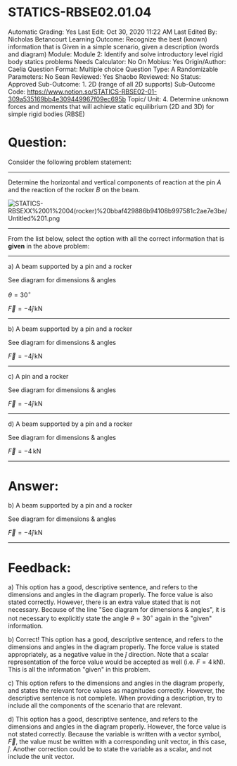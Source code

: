 # STATICS-RBSE02.01.04

Automatic Grading: Yes
Last Edit: Oct 30, 2020 11:22 AM
Last Edited By: Nicholas Betancourt
Learning Outcome: Recognize the best (known) information that is Given in a simple scenario, given a description (words and diagram)
Module: Module 2: Identify and solve introductory level rigid body statics problems
Needs Calculator: No
On Mobius: Yes
Origin/Author: Caelia
Question Format: Multiple choice
Question Type: A
Randomizable Parameters: No
Sean Reviewed: Yes
Shaobo Reviewed: No
Status: Approved
Sub-Outcome: 1. 2D (range of all 2D supports)
Sub-Outcome Code: https://www.notion.so/STATICS-RBSE02-01-309a535169bb4e309449967f09ec695b
Topic/ Unit: 4. Determine unknown forces and moments that will achieve static equilibrium (2D and 3D) for simple rigid bodies (RBSE)

# Question:

Consider the following problem statement:

---

Determine the horizontal and vertical components of reaction at the pin $A$ and the reaction of the rocker $B$ on the beam. 

![STATICS-RBSEXX%2001%2004(rocker)%20bbaf429886b94108b997581c2ae7e3be/Untitled%201.png](STATICS-RBSEXX%2001%2004(rocker)%20bbaf429886b94108b997581c2ae7e3be/Untitled%201.png)

---

From the list below, select the option with all the correct information that is **given** in the above problem:

---

a) A beam supported by a pin and a rocker

See diagram for dimensions & angles

$\theta=30^\circ$

$\overrightarrow{F}=-4\hat{j}\,\mathrm{kN}$

---

b) A beam supported by a pin and a rocker

See diagram for dimensions & angles

$\overrightarrow{F}=-4\hat{j}\,\mathrm{kN}$

---

c) A pin and a rocker

See diagram for dimensions & angles

$\overrightarrow{F}=-4\hat{j}\,\mathrm{kN}$

---

d) A beam supported by a pin and a rocker

See diagram for dimensions & angles

$\overrightarrow{F}=-4\,\mathrm{kN}$

---

# Answer:

b) A beam supported by a pin and a rocker

See diagram for dimensions & angles

$\overrightarrow{F}=-4\hat{j}\,\mathrm{kN}$

---

# Feedback:

a) This option has a good, descriptive sentence, and refers to the dimensions and angles in the diagram properly. The force value is also stated correctly. However, there is an extra value stated that is not necessary. Because of the line "See diagram for dimensions & angles", it is not necessary to explicitly state the angle $\theta=30^\circ$ again in the "given" information. 

b) Correct! This option has a good, descriptive sentence, and refers to the dimensions and angles in the diagram properly. The force value is stated appropriately, as a negative value in the $\hat{j}$ direction. Note that a scalar representation of the force value would be accepted as well (i.e. $F=4\,\mathrm{kN}$). This is all the information "given" in this problem.

c) This option refers to the dimensions and angles in the diagram properly, and states the relevant force values as magnitudes correctly. However, the descriptive sentence is not complete. When providing a description, try to include all the components of the scenario that are relevant. 

d) This option has a good, descriptive sentence, and refers to the dimensions and angles in the diagram properly. However, the force value is not stated correctly. Because the variable is written with a vector symbol, $\overrightarrow{F}$, the value must be written with a corresponding unit vector, in this case, $\hat{j}$. Another correction could be to state the variable as a scalar, and not include the unit vector.